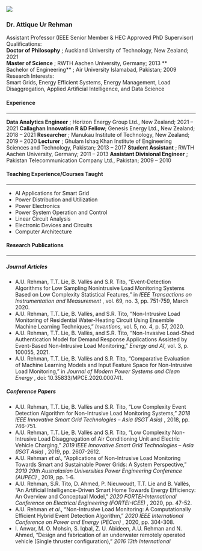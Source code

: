 [![](https://giki.edu.pk/wp-content/uploads/2024/03/Attique-jpg.webp)](https://giki.edu.pk/wp-content/uploads/2024/03/Attique-jpg.webp)
### Dr. Attique Ur Rehman
Assistant Professor (IEEE Senior Member & HEC Approved PhD Supervisor)
Qualifications:   
**Doctor of Philosophy** ; Auckland University of Technology, New Zealand; 2021  
**Master of Science** ; RWTH Aachen University, Germany; 2013 **  
Bachelor of Engineering** ; Air University Islamabad, Pakistan; 2009 
Research Interests:  
Smart Grids, Energy Efficient Systems, Energy Management, Load Disaggregation, Applied Artificial Intelligence, and Data Science
#### Experience
* * *
**Data Analytics Engineer** ; Horizon Energy Group Ltd., New Zealand; 2021 – 2021
**Callaghan Innovation R &D Fellow**; Genesis Energy Ltd., New Zealand; 2018 – 2021
**Researcher** ; Manukau Institute of Technology, New Zealand; 2019 – 2020
**Lecturer** ; Ghulam Ishaq Khan Institute of Engineering Sciences and Technology, Pakistan; 2013 – 2017
**Student Assistant** ; RWTH Aachen University, Germany; 2011 – 2013
**Assistant Divisional Engineer** ; Pakistan Telecommunication Company Ltd., Pakistan; 2009 – 2010
#### **Teaching Experience/Courses Taught**
* * *
  * AI Applications for Smart Grid
  * Power Distribution and Utilization
  * Power Electronics
  * Power System Operation and Control
  * Linear Circuit Analysis
  * Electronic Devices and Circuits
  * Computer Architecture


#### **Research Publications**
* * *
##### **Journal Articles**
  * A.U. Rehman, T.T. Lie, B. Vallès and S.R. Tito, “Event-Detection Algorithms for Low Sampling Nonintrusive Load Monitoring Systems Based on Low Complexity Statistical Features,” in _IEEE Transactions on Instrumentation and Measurement_ , vol. 69, no. 3, pp. 751-759, March 2020.
  * A.U. Rehman, T.T. Lie, B. Vallès, and S.R. Tito, “Non-Intrusive Load Monitoring of Residential Water-Heating Circuit Using Ensemble Machine Learning Techniques,” _Inventions,_ vol. 5, no. 4, p. 57, 2020.
  * A.U. Rehman, T.T. Lie, B. Vallès, and S.R. Tito, “Non-Invasive Load-Shed Authentication Model for Demand Response Applications Assisted by Event-Based Non-Intrusive Load Monitoring,” _Energy and AI,_ vol. 3, p. 100055, 2021.
  * A.U. Rehman, T.T. Lie, B. Vallès and S.R. Tito, “Comparative Evaluation of Machine Learning Models and Input Feature Space for Non-Intrusive Load Monitoring,” in _Journal of Modern Power Systems and Clean Energy_ , doi: 10.35833/MPCE.2020.000741.


##### **Conference Papers**
  * A.U. Rehman, T.T. Lie, B. Vallès and S.R. Tito, “Low Complexity Event Detection Algorithm for Non-Intrusive Load Monitoring Systems,” _2018 IEEE Innovative Smart Grid Technologies – Asia (ISGT Asia)_ , 2018, pp. 746-751.
  * A.U. Rehman, T.T. Lie, B. Vallès and S.R. Tito, “Low Complexity Non-Intrusive Load Disaggregation of Air Conditioning Unit and Electric Vehicle Charging,” _2019 IEEE Innovative Smart Grid Technologies – Asia (ISGT Asia)_ , 2019, pp. 2607-2612.
  * A.U. Rehman _et al_., “Applications of Non-Intrusive Load Monitoring Towards Smart and Sustainable Power Grids: A System Perspective,” _2019 29th Australasian Universities Power Engineering Conference (AUPEC)_ , 2019, pp. 1-6.
  * A.U. Rehman, S.R. Tito, D. Ahmed, P. Nieuwoudt, T.T. Lie and B. Vallès, “An Artificial Intelligence-Driven Smart Home Towards Energy Efficiency: An Overview and Conceptual Model,” _2020 FORTEI-International Conference on Electrical Engineering (FORTEI-ICEE)_ , 2020, pp. 47-52.
  * A.U. Rehman _et al_., “Non-Intrusive Load Monitoring: A Computationally Efficient Hybrid Event Detection Algorithm,” _2020 IEEE International Conference on Power and Energy (PECon)_ , 2020, pp. 304-308.
  * I. Anwar, M. O. Mohsin, S. Iqbal, Z. U. Abideen, A.U. Rehman and N. Ahmed, “Design and fabrication of an underwater remotely operated vehicle (Single thruster configuration),” _2016 13th International_


